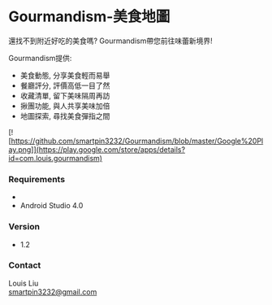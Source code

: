# Gourmandism-美食地圖
還找不到附近好吃的美食嗎? Gourmandism帶您前往味蕾新境界!

Gourmandism提供:
- 美食動態, 分享美食輕而易舉
- 餐廳評分, 評價高低一目了然
- 收藏清單, 留下美味隔周再訪
- 揪團功能, 與人共享美味加倍
- 地圖探索, 尋找美食彈指之間

[![https://github.com/smartpin3232/Gourmandism/blob/master/Google%20Play.png]](https://play.google.com/store/apps/details?id=com.louis.gourmandism) 


### Requirements
-
- Android Studio 4.0

### Version
- 1.2

### Contact
Louis Liu <br>
smartpin3232@gmail.com
